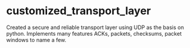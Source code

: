 # customized_transport_layer
Created a secure and reliable transport layer using UDP as the basis on python. Implements many features ACKs, packets, checksums, packet windows to name a few. 
